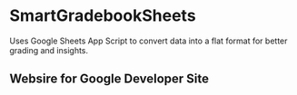 # SmartGradebookSheets
Uses Google Sheets App Script to convert data into a flat format for better grading and insights.

## Websire for Google Developer Site
